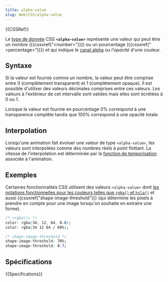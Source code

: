 ```yaml
---
title: alpha-value
slug: Web/CSS/alpha-value
---
```


{{CSSRef}}

Le [type de donnée](/fr/docs/Web/CSS/CSS_Types) CSS **`<alpha-value>`** représente une valeur qui peut être un nombre ({{cssxref("&lt;number&gt;")}}) ou un pourcentage ({{cssxref("&lt;percentage&gt;")}}) et qui indique le [canal alpha](https://fr.wikipedia.org/wiki/Canal_alpha) ou _l'opacité_ d'une couleur.

## Syntaxe

Si la valeur est fournie comme un nombre, la valeur peut être comprise entre 0 (complètement transparent) et 1 (complètement opaque). Il est possible d'utiliser des valeurs décimales comprises entre ces valeurs. Les valeurs à l'extérieur de cet intervalle sont valides mais elles sont écrétées à 0 ou 1.

Lorsque la valeur est fournie en pourcentage 0% correspond à une transparence complète tandis que 100% correspond à une opacité totale.

## Interpolation

Lorsqu'une animation fait évoluer une valeur de type `<alpha-value>`, les valeurs sont interpolées comme des nombres réels à point flottant. La vitesse de l'interpolation est déterminée par la [fonction de temporisation](/fr/docs/Web/CSS/easing-function) associée à l'animation.

## Exemples

Certaines fonctionnalités CSS utilisent des valeurs `<alpha-value>` dont [les notations fonctionnelles pour les couleurs telles que `rgba()` et `hsla()`](/fr/docs/Web/CSS/color_value#les_couleurs_rgb) et aussi {{cssxref("shape-image-threshold")}} (qui détermine les pixels à prendre en compte pour une image lorsqu'on souhaite en extraire une forme).

```css
/* <rgba()> */
color: rgba(34, 12, 64, 0.6);
color: rgba(34 12 64 / 60%);
```

```css
/* shape-image-threshold */
shape-image-threshold: 70%;
shape-image-threshold: 0.7;
```

## Spécifications

{{Specifications}}
